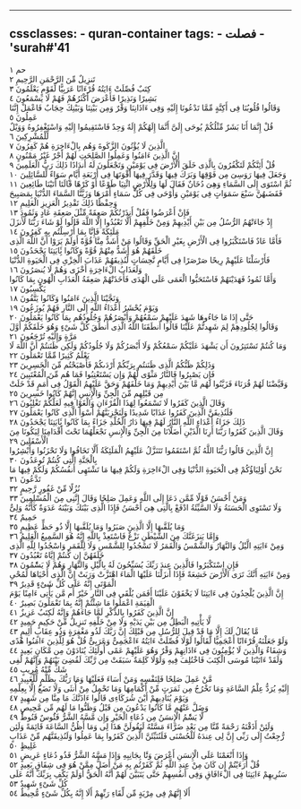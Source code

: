 
---
cssclasses:
    - quran-container
tags:
    - فصلت
    - 'surah#'41
---

حم  ١<br>
تَنزِيلٌ مِّنَ الرَّحْمَنِ الرَّحِيمِ  ٢<br>
كِتَبٌ فُصِّلَتْ ءَايَتُهُ قُرْءَانًا عَرَبِيًّا لِّقَوْمٍ يَعْلَمُونَ  ٣<br>
بَشِيرًا وَنَذِيرًا فَأَعْرَضَ أَكْثَرُهُمْ فَهُمْ لَا يَسْمَعُونَ  ٤<br>
وَقَالُوا قُلُوبُنَا فِى أَكِنَّةٍ مِّمَّا تَدْعُونَا إِلَيْهِ وَفِى ءَاذَانِنَا وَقْرٌ وَمِن بَيْنِنَا وَبَيْنِكَ حِجَابٌ فَاعْمَلْ إِنَّنَا عَمِلُونَ  ٥<br>
قُلْ إِنَّمَا أَنَا بَشَرٌ مِّثْلُكُمْ يُوحَى إِلَىَّ أَنَّمَا إِلَهُكُمْ إِلَهٌ وَحِدٌ فَاسْتَقِيمُوا إِلَيْهِ وَاسْتَغْفِرُوهُ وَوَيْلٌ لِّلْمُشْرِكِينَ  ٦<br>
الَّذِينَ لَا يُؤْتُونَ الزَّكَوةَ وَهُم بِالْءَاخِرَةِ هُمْ كَفِرُونَ  ٧<br>
إِنَّ الَّذِينَ ءَامَنُوا وَعَمِلُوا الصَّلِحَتِ لَهُمْ أَجْرٌ غَيْرُ مَمْنُونٍ  ٨<br>
قُلْ أَئِنَّكُمْ لَتَكْفُرُونَ بِالَّذِى خَلَقَ الْأَرْضَ فِى يَوْمَيْنِ وَتَجْعَلُونَ لَهُ أَندَادًا ذَلِكَ رَبُّ الْعَلَمِينَ  ٩<br>
وَجَعَلَ فِيهَا رَوَسِىَ مِن فَوْقِهَا وَبَرَكَ فِيهَا وَقَدَّرَ فِيهَا أَقْوَتَهَا فِى أَرْبَعَةِ أَيَّامٍ سَوَاءً لِّلسَّائِلِينَ  ١۰<br>
ثُمَّ اسْتَوَى إِلَى السَّمَاءِ وَهِىَ دُخَانٌ فَقَالَ لَهَا وَلِلْأَرْضِ ائْتِيَا طَوْعًا أَوْ كَرْهًا قَالَتَا أَتَيْنَا طَائِعِينَ  ١١<br>
فَقَضَىهُنَّ سَبْعَ سَمَوَاتٍ فِى يَوْمَيْنِ وَأَوْحَى فِى كُلِّ سَمَاءٍ أَمْرَهَا وَزَيَّنَّا السَّمَاءَ الدُّنْيَا بِمَصَبِيحَ وَحِفْظًا ذَلِكَ تَقْدِيرُ الْعَزِيزِ الْعَلِيمِ  ١٢<br>
فَإِنْ أَعْرَضُوا فَقُلْ أَنذَرْتُكُمْ صَعِقَةً مِّثْلَ صَعِقَةِ عَادٍ وَثَمُودَ  ١٣<br>
إِذْ جَاءَتْهُمُ الرُّسُلُ مِن بَيْنِ أَيْدِيهِمْ وَمِنْ خَلْفِهِمْ أَلَّا تَعْبُدُوا إِلَّا اللَّهَ قَالُوا لَوْ شَاءَ رَبُّنَا لَأَنزَلَ مَلَئِكَةً فَإِنَّا بِمَا أُرْسِلْتُم بِهِ كَفِرُونَ  ١٤<br>
فَأَمَّا عَادٌ فَاسْتَكْبَرُوا فِى الْأَرْضِ بِغَيْرِ الْحَقِّ وَقَالُوا مَنْ أَشَدُّ مِنَّا قُوَّةً أَوَلَمْ يَرَوْا أَنَّ اللَّهَ الَّذِى خَلَقَهُمْ هُوَ أَشَدُّ مِنْهُمْ قُوَّةً وَكَانُوا بَِٔايَتِنَا يَجْحَدُونَ  ١٥<br>
فَأَرْسَلْنَا عَلَيْهِمْ رِيحًا صَرْصَرًا فِى أَيَّامٍ نَّحِسَاتٍ لِّنُذِيقَهُمْ عَذَابَ الْخِزْىِ فِى الْحَيَوةِ الدُّنْيَا وَلَعَذَابُ الْءَاخِرَةِ أَخْزَى وَهُمْ لَا يُنصَرُونَ  ١٦<br>
وَأَمَّا ثَمُودُ فَهَدَيْنَهُمْ فَاسْتَحَبُّوا الْعَمَى عَلَى الْهُدَى فَأَخَذَتْهُمْ صَعِقَةُ الْعَذَابِ الْهُونِ بِمَا كَانُوا يَكْسِبُونَ  ١٧<br>
وَنَجَّيْنَا الَّذِينَ ءَامَنُوا وَكَانُوا يَتَّقُونَ  ١٨<br>
وَيَوْمَ يُحْشَرُ أَعْدَاءُ اللَّهِ إِلَى النَّارِ فَهُمْ يُوزَعُونَ  ١٩<br>
حَتَّى إِذَا مَا جَاءُوهَا شَهِدَ عَلَيْهِمْ سَمْعُهُمْ وَأَبْصَرُهُمْ وَجُلُودُهُم بِمَا كَانُوا يَعْمَلُونَ  ٢۰<br>
وَقَالُوا لِجُلُودِهِمْ لِمَ شَهِدتُّمْ عَلَيْنَا قَالُوا أَنطَقَنَا اللَّهُ الَّذِى أَنطَقَ كُلَّ شَىْءٍ وَهُوَ خَلَقَكُمْ أَوَّلَ مَرَّةٍ وَإِلَيْهِ تُرْجَعُونَ  ٢١<br>
وَمَا كُنتُمْ تَسْتَتِرُونَ أَن يَشْهَدَ عَلَيْكُمْ سَمْعُكُمْ وَلَا أَبْصَرُكُمْ وَلَا جُلُودُكُمْ وَلَكِن ظَنَنتُمْ أَنَّ اللَّهَ لَا يَعْلَمُ كَثِيرًا مِّمَّا تَعْمَلُونَ  ٢٢<br>
وَذَلِكُمْ ظَنُّكُمُ الَّذِى ظَنَنتُم بِرَبِّكُمْ أَرْدَىكُمْ فَأَصْبَحْتُم مِّنَ الْخَسِرِينَ  ٢٣<br>
فَإِن يَصْبِرُوا فَالنَّارُ مَثْوًى لَّهُمْ وَإِن يَسْتَعْتِبُوا فَمَا هُم مِّنَ الْمُعْتَبِينَ  ٢٤<br>
وَقَيَّضْنَا لَهُمْ قُرَنَاءَ فَزَيَّنُوا لَهُم مَّا بَيْنَ أَيْدِيهِمْ وَمَا خَلْفَهُمْ وَحَقَّ عَلَيْهِمُ الْقَوْلُ فِى أُمَمٍ قَدْ خَلَتْ مِن قَبْلِهِم مِّنَ الْجِنِّ وَالْإِنسِ إِنَّهُمْ كَانُوا خَسِرِينَ  ٢٥<br>
وَقَالَ الَّذِينَ كَفَرُوا لَا تَسْمَعُوا لِهَذَا الْقُرْءَانِ وَالْغَوْا فِيهِ لَعَلَّكُمْ تَغْلِبُونَ  ٢٦<br>
فَلَنُذِيقَنَّ الَّذِينَ كَفَرُوا عَذَابًا شَدِيدًا وَلَنَجْزِيَنَّهُمْ أَسْوَأَ الَّذِى كَانُوا يَعْمَلُونَ  ٢٧<br>
ذَلِكَ جَزَاءُ أَعْدَاءِ اللَّهِ النَّارُ لَهُمْ فِيهَا دَارُ الْخُلْدِ جَزَاءً بِمَا كَانُوا بَِٔايَتِنَا يَجْحَدُونَ  ٢٨<br>
وَقَالَ الَّذِينَ كَفَرُوا رَبَّنَا أَرِنَا الَّذَيْنِ أَضَلَّانَا مِنَ الْجِنِّ وَالْإِنسِ نَجْعَلْهُمَا تَحْتَ أَقْدَامِنَا لِيَكُونَا مِنَ الْأَسْفَلِينَ  ٢٩<br>
إِنَّ الَّذِينَ قَالُوا رَبُّنَا اللَّهُ ثُمَّ اسْتَقَمُوا تَتَنَزَّلُ عَلَيْهِمُ الْمَلَئِكَةُ أَلَّا تَخَافُوا وَلَا تَحْزَنُوا وَأَبْشِرُوا بِالْجَنَّةِ الَّتِى كُنتُمْ تُوعَدُونَ  ٣۰<br>
نَحْنُ أَوْلِيَاؤُكُمْ فِى الْحَيَوةِ الدُّنْيَا وَفِى الْءَاخِرَةِ وَلَكُمْ فِيهَا مَا تَشْتَهِى أَنفُسُكُمْ وَلَكُمْ فِيهَا مَا تَدَّعُونَ  ٣١<br>
نُزُلًا مِّنْ غَفُورٍ رَّحِيمٍ  ٣٢<br>
وَمَنْ أَحْسَنُ قَوْلًا مِّمَّن دَعَا إِلَى اللَّهِ وَعَمِلَ صَلِحًا وَقَالَ إِنَّنِى مِنَ الْمُسْلِمِينَ  ٣٣<br>
وَلَا تَسْتَوِى الْحَسَنَةُ وَلَا السَّيِّئَةُ ادْفَعْ بِالَّتِى هِىَ أَحْسَنُ فَإِذَا الَّذِى بَيْنَكَ وَبَيْنَهُ عَدَوَةٌ كَأَنَّهُ وَلِىٌّ حَمِيمٌ  ٣٤<br>
وَمَا يُلَقَّىهَا إِلَّا الَّذِينَ صَبَرُوا وَمَا يُلَقَّىهَا إِلَّا ذُو حَظٍّ عَظِيمٍ  ٣٥<br>
وَإِمَّا يَنزَغَنَّكَ مِنَ الشَّيْطَنِ نَزْغٌ فَاسْتَعِذْ بِاللَّهِ إِنَّهُ هُوَ السَّمِيعُ الْعَلِيمُ  ٣٦<br>
وَمِنْ ءَايَتِهِ الَّيْلُ وَالنَّهَارُ وَالشَّمْسُ وَالْقَمَرُ لَا تَسْجُدُوا لِلشَّمْسِ وَلَا لِلْقَمَرِ وَاسْجُدُوا لِلَّهِ الَّذِى خَلَقَهُنَّ إِن كُنتُمْ إِيَّاهُ تَعْبُدُونَ  ٣٧<br>
فَإِنِ اسْتَكْبَرُوا فَالَّذِينَ عِندَ رَبِّكَ يُسَبِّحُونَ لَهُ بِالَّيْلِ وَالنَّهَارِ وَهُمْ لَا يَسَْٔمُونَ  ٣٨<br>
وَمِنْ ءَايَتِهِ أَنَّكَ تَرَى الْأَرْضَ خَشِعَةً فَإِذَا أَنزَلْنَا عَلَيْهَا الْمَاءَ اهْتَزَّتْ وَرَبَتْ إِنَّ الَّذِى أَحْيَاهَا لَمُحْىِ الْمَوْتَى إِنَّهُ عَلَى كُلِّ شَىْءٍ قَدِيرٌ  ٣٩<br>
إِنَّ الَّذِينَ يُلْحِدُونَ فِى ءَايَتِنَا لَا يَخْفَوْنَ عَلَيْنَا أَفَمَن يُلْقَى فِى النَّارِ خَيْرٌ أَم مَّن يَأْتِى ءَامِنًا يَوْمَ الْقِيَمَةِ اعْمَلُوا مَا شِئْتُمْ إِنَّهُ بِمَا تَعْمَلُونَ بَصِيرٌ  ٤۰<br>
إِنَّ الَّذِينَ كَفَرُوا بِالذِّكْرِ لَمَّا جَاءَهُمْ وَإِنَّهُ لَكِتَبٌ عَزِيزٌ  ٤١<br>
لَّا يَأْتِيهِ الْبَطِلُ مِن بَيْنِ يَدَيْهِ وَلَا مِنْ خَلْفِهِ تَنزِيلٌ مِّنْ حَكِيمٍ حَمِيدٍ  ٤٢<br>
مَّا يُقَالُ لَكَ إِلَّا مَا قَدْ قِيلَ لِلرُّسُلِ مِن قَبْلِكَ إِنَّ رَبَّكَ لَذُو مَغْفِرَةٍ وَذُو عِقَابٍ أَلِيمٍ  ٤٣<br>
وَلَوْ جَعَلْنَهُ قُرْءَانًا أَعْجَمِيًّا لَّقَالُوا لَوْلَا فُصِّلَتْ ءَايَتُهُ ءَاعْجَمِىٌّ وَعَرَبِىٌّ قُلْ هُوَ لِلَّذِينَ ءَامَنُوا هُدًى وَشِفَاءٌ وَالَّذِينَ لَا يُؤْمِنُونَ فِى ءَاذَانِهِمْ وَقْرٌ وَهُوَ عَلَيْهِمْ عَمًى أُولَئِكَ يُنَادَوْنَ مِن مَّكَانٍ بَعِيدٍ  ٤٤<br>
وَلَقَدْ ءَاتَيْنَا مُوسَى الْكِتَبَ فَاخْتُلِفَ فِيهِ وَلَوْلَا كَلِمَةٌ سَبَقَتْ مِن رَّبِّكَ لَقُضِىَ بَيْنَهُمْ وَإِنَّهُمْ لَفِى شَكٍّ مِّنْهُ مُرِيبٍ  ٤٥<br>
مَّنْ عَمِلَ صَلِحًا فَلِنَفْسِهِ وَمَنْ أَسَاءَ فَعَلَيْهَا وَمَا رَبُّكَ بِظَلَّمٍ لِّلْعَبِيدِ  ٤٦<br>
إِلَيْهِ يُرَدُّ عِلْمُ السَّاعَةِ وَمَا تَخْرُجُ مِن ثَمَرَتٍ مِّنْ أَكْمَامِهَا وَمَا تَحْمِلُ مِنْ أُنثَى وَلَا تَضَعُ إِلَّا بِعِلْمِهِ وَيَوْمَ يُنَادِيهِمْ أَيْنَ شُرَكَاءِى قَالُوا ءَاذَنَّكَ مَا مِنَّا مِن شَهِيدٍ  ٤٧<br>
وَضَلَّ عَنْهُم مَّا كَانُوا يَدْعُونَ مِن قَبْلُ وَظَنُّوا مَا لَهُم مِّن مَّحِيصٍ  ٤٨<br>
لَّا يَسَْٔمُ الْإِنسَنُ مِن دُعَاءِ الْخَيْرِ وَإِن مَّسَّهُ الشَّرُّ فَئَُوسٌ قَنُوطٌ  ٤٩<br>
وَلَئِنْ أَذَقْنَهُ رَحْمَةً مِّنَّا مِن بَعْدِ ضَرَّاءَ مَسَّتْهُ لَيَقُولَنَّ هَذَا لِى وَمَا أَظُنُّ السَّاعَةَ قَائِمَةً وَلَئِن رُّجِعْتُ إِلَى رَبِّى إِنَّ لِى عِندَهُ لَلْحُسْنَى فَلَنُنَبِّئَنَّ الَّذِينَ كَفَرُوا بِمَا عَمِلُوا وَلَنُذِيقَنَّهُم مِّنْ عَذَابٍ غَلِيظٍ  ٥۰<br>
وَإِذَا أَنْعَمْنَا عَلَى الْإِنسَنِ أَعْرَضَ وَنََٔا بِجَانِبِهِ وَإِذَا مَسَّهُ الشَّرُّ فَذُو دُعَاءٍ عَرِيضٍ  ٥١<br>
قُلْ أَرَءَيْتُمْ إِن كَانَ مِنْ عِندِ اللَّهِ ثُمَّ كَفَرْتُم بِهِ مَنْ أَضَلُّ مِمَّنْ هُوَ فِى شِقَاقٍ بَعِيدٍ  ٥٢<br>
سَنُرِيهِمْ ءَايَتِنَا فِى الْءَافَاقِ وَفِى أَنفُسِهِمْ حَتَّى يَتَبَيَّنَ لَهُمْ أَنَّهُ الْحَقُّ أَوَلَمْ يَكْفِ بِرَبِّكَ أَنَّهُ عَلَى كُلِّ شَىْءٍ شَهِيدٌ  ٥٣<br>
أَلَا إِنَّهُمْ فِى مِرْيَةٍ مِّن لِّقَاءِ رَبِّهِمْ أَلَا إِنَّهُ بِكُلِّ شَىْءٍ مُّحِيطٌ  ٥٤<br>
